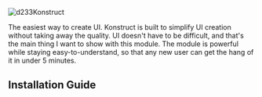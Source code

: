 ![d233Konstruct](https://user-images.githubusercontent.com/41105425/123969336-695f5f80-d9b8-11eb-869e-5234d0e35b6d.png)

The easiest way to create UI.
Konstruct is built to simplify UI creation without taking away the quality. UI doesn't have to be difficult, and that's the main thing I want to show with this module.
The module is powerful while staying easy-to-understand, so that any new user can get the hang of it in under 5 minutes.

Installation Guide
------
